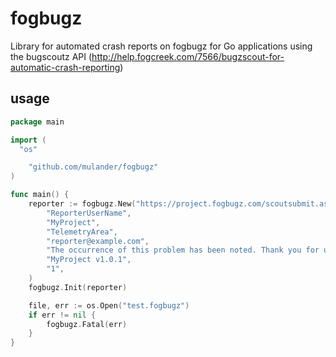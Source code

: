 fogbugz
=======

Library for automated crash reports on fogbugz for Go applications using the bugscoutz API (http://help.fogcreek.com/7566/bugzscout-for-automatic-crash-reporting)

usage
-----

```go
package main

import (
  "os"

	"github.com/mulander/fogbugz"
)

func main() {
	reporter := fogbugz.New("https://project.fogbugz.com/scoutsubmit.asp",
		"ReporterUserName",
		"MyProject",
		"TelemetryArea",
		"reporter@example.com",
		"The occurrence of this problem has been noted. Thank you for using MyProject!",
		"MyProject v1.0.1",
		"1",
	)
	fogbugz.Init(reporter)

	file, err := os.Open("test.fogbugz")
	if err != nil {
		fogbugz.Fatal(err)
	}
}
```
